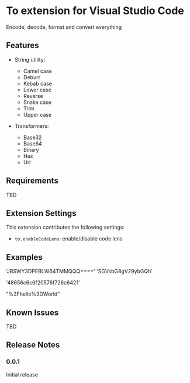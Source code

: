 # To extension for Visual Studio Code

Encode, decode, format and convert everything

## Features

* String utility:
  * Camel case
  * Deburr
  * Kebab case
  * Lower case
  * Reverse
  * Snake case
  * Trim
  * Upper case

* Transformers:
  * Base32
  * Base64
  * Binary
  * Hex
  * Url

## Requirements

TBD

## Extension Settings

This extension contributes the following settings:

* `to.enableCodeLens`: enable/disable code lens

## Examples

'JBSWY3DPEBLW64TMMQQQ====' 'SGVsbG8gV29ybGQh'

'48656c6c6f20576f726c6421'

"%3Fhello%3DWorld"

## Known Issues

TBD

## Release Notes

### 0.0.1

Initial release
